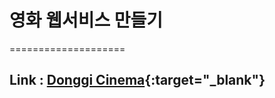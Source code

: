 # 영화 웹서비스 만들기

====================

## Link : [Donggi Cinema](https://donggi5235.github.io/react-for-beginners/){:target="\_blank"}
